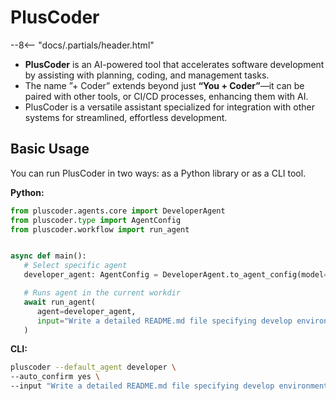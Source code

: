# PlusCoder

--8<-- "docs/.partials/header.html"

* **PlusCoder** is an AI-powered tool that accelerates software development by assisting with planning, coding, and management tasks.
* The name ”+ Coder” extends beyond just **“You + Coder”**—it can be paired with other tools, or CI/CD processes, enhancing them with AI.
* PlusCoder is a versatile assistant specialized for integration with other systems for streamlined, effortless development.

## Basic Usage

You can run PlusCoder in two ways: as a Python library or as a CLI tool.

**Python:**

   ```python
   from pluscoder.agents.core import DeveloperAgent
   from pluscoder.type import AgentConfig
   from pluscoder.workflow import run_agent


   async def main():
      # Select specific agent
      developer_agent: AgentConfig = DeveloperAgent.to_agent_config(model="gpt-4o")

      # Runs agent in the current workdir
      await run_agent(
         agent=developer_agent,
         input="Write a detailed README.md file specifying develop environment setup using commands present in Makefile"
      )
   ```

**CLI:**
   ```bash
   pluscoder --default_agent developer \
   --auto_confirm yes \
   --input "Write a detailed README.md file specifying develop environment setup using commands present in Makefile"
   ```

